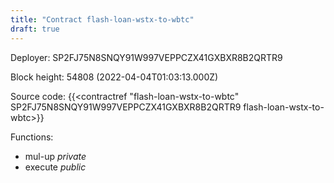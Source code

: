 ```yaml
---
title: "Contract flash-loan-wstx-to-wbtc"
draft: true
---
```

Deployer: SP2FJ75N8SNQY91W997VEPPCZX41GXBXR8B2QRTR9


 



Block height: 54808 (2022-04-04T01:03:13.000Z)

Source code: {{<contractref "flash-loan-wstx-to-wbtc" SP2FJ75N8SNQY91W997VEPPCZX41GXBXR8B2QRTR9 flash-loan-wstx-to-wbtc>}}

Functions:

* mul-up _private_
* execute _public_
